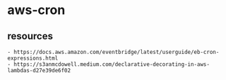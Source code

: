 # aws-cron

## resources

    - https://docs.aws.amazon.com/eventbridge/latest/userguide/eb-cron-expressions.html
    - https://s3anmcdowell.medium.com/declarative-decorating-in-aws-lambdas-d27e39de6f02
